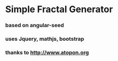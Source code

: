 # Simple Fractal Generator

### based on angular-seed

### uses Jquery, mathjs, bootstrap

### thanks to http://www.atopon.org
